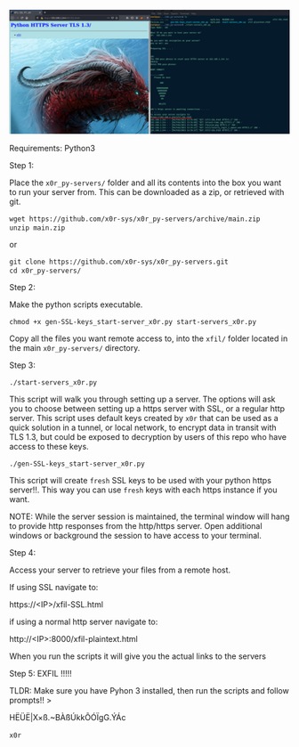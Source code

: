 ![alt text](x0r_py-servers.png)

Requirements: Python3

Step 1:

Place the `x0r_py-servers/` folder and all its contents into the box you want to run your server from. This can be downloaded as a zip, or retrieved with git.

```
wget https://github.com/x0r-sys/x0r_py-servers/archive/main.zip
unzip main.zip
```
or
```
git clone https://github.com/x0r-sys/x0r_py-servers.git
cd x0r_py-servers/
```
Step 2:

Make the python scripts executable.
```
chmod +x gen-SSL-keys_start-server_x0r.py start-servers_x0r.py
```

Copy all the files you want remote access to, into the `xfil/` folder located in the main `x0r_py-servers/` directory.

Step 3:


```
./start-servers_x0r.py
```
This script will walk you through setting up a server. The options will ask you to choose between setting up a https server with SSL, or a regular http server.  This script uses default keys created by `x0r` that can be used as a quick solution in a tunnel, or local network, to encrypt data in transit with TLS 1.3, but could be exposed to decryption by users of this repo who have access to these keys.

```
./gen-SSL-keys_start-server_x0r.py
```
This script will create `fresh` SSL keys to be used with your python https server!!.
This way you can use `fresh` keys with each https instance if you want.

NOTE: While the server session is maintained, the terminal window will hang to provide http responses from the http/https server. 
Open additional windows or background the session to have access to your terminal.


Step 4:

Access your server to retrieve your files from a remote host.

If using SSL navigate to:

https://\<IP>\/xfil-SSL.html

if using a normal http server navigate to:

http://\<IP>:8000/xfil-plaintext.html

When you run the scripts it will give you the actual links to the servers

Step 5:
EXFIL !!!!!

TLDR:
Make sure you have Pyhon 3 installed, then run the scripts and follow prompts!! >
 
HËÜË|X×ß.~BÀßÚkkÕÓÏgG.ÝÁc

``x0r``
